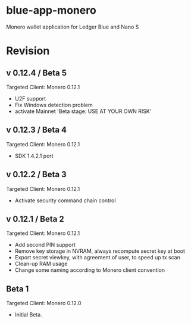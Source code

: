 # blue-app-monero


Monero wallet application for Ledger Blue and Nano S


# Revision 

## v 0.12.4 / Beta 5

Targeted Client: Monero 0.12.1

- U2F support
- Fix Windows detection problem
- activate Mainnet 'Beta stage: USE AT YOUR OWN RISK'

## v 0.12.3 / Beta 4

Targeted Client: Monero 0.12.1

- SDK 1.4.2.1 port

## v 0.12.2 / Beta 3

Targeted Client: Monero 0.12.1

- Activate security command chain control


## v 0.12.1 / Beta 2

Targeted Client: Monero 0.12.1
    
- Add second PIN support
- Remove key storage  in NVRAM, always recompute secret key at boot
- Export secret viewkey, with agreement of user, to speed up tx scan
- Clean-up RAM usage
- Change some naming according to Monero client convention

## Beta 1

Targeted Client: Monero 0.12.0

- Initial Beta.